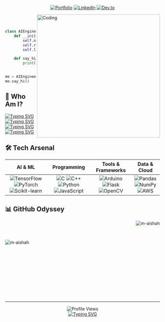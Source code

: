 
<!--# <div align="center"><em>Hii, I am Aishahh</em></div>-->

<p align="center">
  <a href="https://www.maishah.tech/"><img src="https://img.shields.io/badge/Portfolio-FF7139?style=for-the-badge&logo=Firefox-Browser&logoColor=white" alt="Portfolio"></a>
  <a href="https://linkedin.com/in/aishah-mabayoje"><img src="https://img.shields.io/badge/LinkedIn-0077B5?style=for-the-badge&logo=linkedin&logoColor=white" alt="LinkedIn"></a>
  <a href="https://dev.to/m-aishah"><img src="https://img.shields.io/badge/dev.to-0A0A0A?style=for-the-badge&logo=dev.to&logoColor=white" alt="Dev.to"></a>
</p>

<img align="right" alt="Coding" width="400" src="https://cdn.dribbble.com/users/906441/screenshots/2194312/media/85ee6ea745db04b7048dfc8f8b761f14.gif"><br><br>
<div align="left">

```python
class AIEngineer:
    def __init__(self):
        self.name = "Aishah"
        self.role = "AI Engineer in the making"
        self.language_spoken = ["en_uk", "C", "C++", "Python"]

    def say_hi(self):
        print("Thanks for dropping by!
                      Hope you find some of my work interesting.")

me = AIEngineer()
me.say_hi()
```
</div>

## 🧕 Who Am I?
<a href="https://git.io/typing-svg"><img src="https://readme-typing-svg.demolab.com?font=Fira+Code&weight=700&size=130&pause=500&color=217195&multiline=true&repeat=false&width=6000&height=400&lines=%F0%9F%A7%A0+Currently+interning+at+CyprusCodes.+Working+on+an+Investment+Analysis+Tool+;integrated+with+CMND.ai.+" alt="Typing SVG" /></a><br>
<a href="https://git.io/typing-svg"><img src="https://readme-typing-svg.demolab.com?font=Fira+Code&weight=700&size=130&pause=500&color=217195&multiline=true&repeat=false&width=6000&height=200&lines=%F0%9F%92%BB+Using+my+summer+break+to+learn+AI+and+ML+technologies.+" alt="Typing SVG" /></a><br>
<a href="https://git.io/typing-svg"><img src="https://readme-typing-svg.demolab.com?font=Fira+Code&weight=700&size=130&pause=500&color=217195&multiline=true&repeat=false&width=6000&height=200&lines=%E2%9D%A4%EF%B8%8F+I+love+C%2FC%2B%2B+code+that+pushes+boundaries.+" alt="Typing SVG" /></a><br>
<a href="https://git.io/typing-svg"><img src="https://readme-typing-svg.demolab.com?font=Fira+Code&weight=700&size=130&pause=500&color=217195&multiline=true&repeat=false&width=6000&height=200&lines=%F0%9F%93%96I+am+a+die+hard+Agatha+Christie+fan" alt="Typing SVG" /></a>

## 🛠️ Tech Arsenal

<div align="center">

| AI & ML | Programming | Tools & Frameworks | Data & Cloud |
|:-------:|:-----------:|:-------------------:|:------------:|
| ![TensorFlow](https://img.shields.io/badge/TensorFlow-%23FF6F00.svg?style=for-the-badge&logo=TensorFlow&logoColor=white) ![PyTorch](https://img.shields.io/badge/PyTorch-%23EE4C2C.svg?style=for-the-badge&logo=PyTorch&logoColor=white) ![Scikit-learn](https://img.shields.io/badge/scikit--learn-%23F7931E.svg?style=for-the-badge&logo=scikit-learn&logoColor=white) | ![C](https://img.shields.io/badge/c-%2300599C.svg?style=for-the-badge&logo=c&logoColor=white) ![C++](https://img.shields.io/badge/c++-%2300599C.svg?style=for-the-badge&logo=c%2B%2B&logoColor=white) ![Python](https://img.shields.io/badge/python-3670A0?style=for-the-badge&logo=python&logoColor=ffdd54) ![JavaScript](https://img.shields.io/badge/javascript-%23323330.svg?style=for-the-badge&logo=javascript&logoColor=%23F7DF1E) | ![Arduino](https://img.shields.io/badge/Arduino-00979D?style=for-the-badge&logo=Arduino&logoColor=white) ![Flask](https://img.shields.io/badge/flask-%23000.svg?style=for-the-badge&logo=flask&logoColor=white) ![OpenCV](https://img.shields.io/badge/opencv-%23white.svg?style=for-the-badge&logo=opencv&logoColor=white) | ![Pandas](https://img.shields.io/badge/pandas-%23150458.svg?style=for-the-badge&logo=pandas&logoColor=white) ![NumPy](https://img.shields.io/badge/numpy-%23013243.svg?style=for-the-badge&logo=numpy&logoColor=white) ![AWS](https://img.shields.io/badge/AWS-%23FF9900.svg?style=for-the-badge&logo=amazon-aws&logoColor=white) |

</div>

## 📊 GitHub Odyssey

<div>
<p>&nbsp;<img align="right" src="https://github-readme-stats.vercel.app/api?username=m-aishah&show_icons=true&locale=en&theme=radical" alt="m-aishah" /></p><br>
<p><img align="left" src="https://github-readme-streak-stats.herokuapp.com/?user=m-aishah&theme=radical" alt="m-aishah" /></p><br><br><br><br>
</div><br><br><br><br><br><br><br>

------


<div align="center">
  <img src="https://komarev.com/ghpvc/?username=m-aishah&label=Visitor%20Count&color=brightgreen&style=flat-square" alt="Profile Views"/>
  <br>
  <a href="https://git.io/typing-svg"><img src="https://readme-typing-svg.demolab.com?font=Fira+Code&size=16&pause=1000&color=217195&multiline=true&width=680&height=30&lines=%22The+only+way+to+do+great+work+is+to+love+what+you+do.%22+-+Steve+Jobs" alt="Typing SVG" /></a>
  <br><br>
  
</div>
